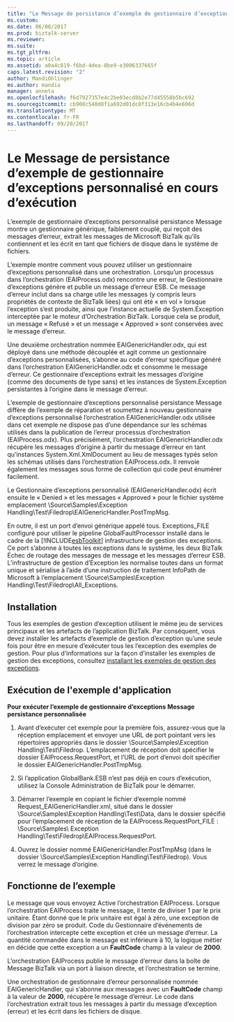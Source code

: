 ```yaml
---
title: "Le Message de persistance d’exemple de gestionnaire d’exceptions personnalisé en cours d’exécution | Documents Microsoft"
ms.custom: 
ms.date: 06/08/2017
ms.prod: biztalk-server
ms.reviewer: 
ms.suite: 
ms.tgt_pltfrm: 
ms.topic: article
ms.assetid: a0a4c819-f6bd-4dea-8be9-e3006337665f
caps.latest.revision: "2"
author: MandiOhlinger
ms.author: mandia
manager: anneta
ms.openlocfilehash: f6d7927357e4c2be03ecd8b2e77d45558b5bc692
ms.sourcegitcommit: cb908c540d8f1a692d01dc8f313e16cb4b4e696d
ms.translationtype: MT
ms.contentlocale: fr-FR
ms.lasthandoff: 09/20/2017
---
```

# <a name="running-the-message-persisting-custom-exception-handler-sample"></a>Le Message de persistance d’exemple de gestionnaire d’exceptions personnalisé en cours d’exécution
L’exemple de gestionnaire d’exceptions personnalisé persistance Message montre un gestionnaire générique, faiblement couplé, qui reçoit des messages d’erreur, extrait les messages de Microsoft BizTalk qu’ils contiennent et les écrit en tant que fichiers de disque dans le système de fichiers.  
  
 L’exemple montre comment vous pouvez utiliser un gestionnaire d’exceptions personnalisé dans une orchestration. Lorsqu’un processus dans l’orchestration (EAIProcess.odx) rencontre une erreur, le Gestionnaire d’exceptions génère et publie un message d’erreur ESB. Ce message d’erreur inclut dans sa charge utile les messages (y compris leurs propriétés de contexte de BizTalk liées) qui ont été « en vol » lorsque l’exception s’est produite, ainsi que l’instance actuelle de System.Exception interceptée par le moteur d’Orchestration BizTalk. Lorsque cela se produit, un message « Refusé » et un message « Approved » sont conservées avec le message d’erreur.  
  
 Une deuxième orchestration nommée EAIGenericHandler.odx, qui est déployé dans une méthode découplée et agit comme un gestionnaire d’exceptions personnalisées, s’abonne au code d’erreur spécifique généré dans l’orchestration EAIGenericHandler.odx et consomme le message d’erreur. Ce gestionnaire d’exceptions extrait les messages d’origine (comme des documents de type sans) et les instances de System.Exception persistantes à l’origine dans le message d’erreur.  
  
 L’exemple de gestionnaire d’exceptions personnalisé persistance Message diffère de l’exemple de réparation et soumettez à nouveau gestionnaire d’exceptions personnalisé l’orchestration EAIGenericHandler.odx utilisée dans cet exemple ne dispose pas d’une dépendance sur les schémas utilisés dans la publication de l’erreur processus d’orchestration (EAIProcess.odx). Plus précisément, l’orchestration EAIGenericHandler.odx récupère les messages d’origine à partir du message d’erreur en tant qu’instances System.Xml.XmlDocument au lieu de messages typés selon les schémas utilisés dans l’orchestration EAIProcess.odx. Il renvoie également les messages sous forme de collection qui code peut énumérer facilement.  
  
 Le Gestionnaire d’exceptions personnalisé (EAIGenericHandler.odx) écrit ensuite le « Denied » et les messages « Approved » pour le fichier système emplacement \Source\Samples\Exception Handling\Test\Filedrop\EAIGenericHandler.PostTmpMsg.  
  
 En outre, il est un port d’envoi générique appelé tous. Exceptions_FILE configuré pour utiliser le pipeline GlobalFaultProcessor installé dans le cadre de la [!INCLUDE[esbToolkit](../includes/esbtoolkit-md.md)] infrastructure de gestion des exceptions. Ce port s’abonne à toutes les exceptions dans le système, les deux BizTalk Échec de routage des messages de message et les messages d’erreur ESB. L’infrastructure de gestion d’Exception les normalise toutes dans un format unique et sérialise à l’aide d’une instruction de traitement InfoPath de Microsoft à l’emplacement \Source\Samples\Exception Handling\Test\Filedrop\All_Exceptions.  
  
## <a name="installation"></a>Installation  
 Tous les exemples de gestion d’exception utilisent le même jeu de services principaux et les artefacts de l’application BizTalk. Par conséquent, vous devez installer les artefacts d’exemple de gestion d’exception qu’une seule fois pour être en mesure d’exécuter tous les l’exception des exemples de gestion. Pour plus d’informations sur la façon d’installer les exemples de gestion des exceptions, consultez [installant les exemples de gestion des exceptions](../esb-toolkit/installing-the-exception-management-samples.md).  
  
## <a name="running-the-sample-application"></a>Exécution de l'exemple d'application  
 **Pour exécuter l’exemple de gestionnaire d’exceptions Message persistance personnalisée**  
  
1.  Avant d’exécuter cet exemple pour la première fois, assurez-vous que la réception emplacement et envoyer une URL de port pointant vers les répertoires appropriés dans le dossier \Source\Samples\Exception Handling\Test\Filedrop. L’emplacement de réception doit spécifier le dossier EAIProcess.RequestPort, et l’URL de port d’envoi doit spécifier le dossier EAIGenericHandler.PostTmpMsg.  
  
2.  Si l’application GlobalBank.ESB n’est pas déjà en cours d’exécution, utilisez la Console Administration de BizTalk pour le démarrer.  
  
3.  Démarrer l’exemple en copiant le fichier d’exemple nommé Request_EAIGenericHandler.xml, situé dans le dossier \Source\Samples\Exception Handling\Test\Data, dans le dossier spécifié pour l’emplacement de réception de la EAIProcess.RequestPort_FILE : \Source\Samples\ Exception Handling\Test\Filedrop\EAIProcess.RequestPort.  
  
4.  Ouvrez le dossier nommé EAIGenericHandler.PostTmpMsg (dans le dossier \Source\Samples\Exception Handling\Test\Filedrop\). Vous verrez le message d’origine.  
  
## <a name="how-the-sample-works"></a>Fonctionne de l’exemple  
 Le message que vous envoyez Active l’orchestration EAIProcess. Lorsque l’orchestration EAIProcess traite le message, il tente de diviser 1 par le prix unitaire. Étant donné que le prix unitaire est égal à zéro, une exception de division par zéro se produit. Code du Gestionnaire d’événements de l’orchestration intercepte cette exception et crée un message d’erreur. La quantité commandée dans le message est inférieure à 10, la logique métier en décide que cette exception a un **FaultCode** champ à la valeur de **2000**.  
  
 L’orchestration EAIProcess publie le message d’erreur dans la boîte de Message BizTalk via un port à liaison directe, et l’orchestration se termine.  
  
 Une orchestration de gestionnaire d’erreur personnalisée nommée EAIGenericHandler, qui s’abonne aux messages avec un **FaultCode** champ à la valeur de **2000**, récupère le message d’erreur. Le code dans l’orchestration extrait tous les messages à partir du message d’exception (erreur) et les écrit dans les fichiers de disque.